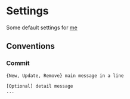 # Settings

Some default settings for [me](https://github.com/MaybeS)

## Conventions

### Commit
```
{New, Update, Remove} main message in a line

[Optional] detail message
...
```
